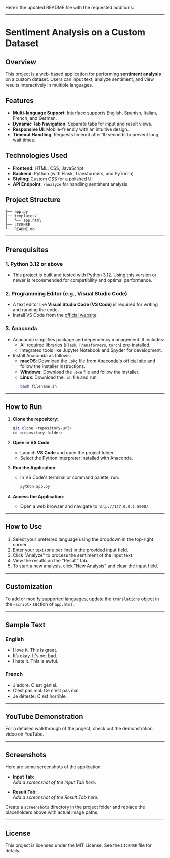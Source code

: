 Here’s the updated README file with the requested additions:

---

# Sentiment Analysis on a Custom Dataset

## Overview

This project is a web-based application for performing **sentiment analysis** on a custom dataset. Users can input text, analyze sentiment, and view results interactively in multiple languages.

## Features

- **Multi-language Support**: Interface supports English, Spanish, Italian, French, and German.
- **Dynamic Tab Navigation**: Separate tabs for input and result views.
- **Responsive UI**: Mobile-friendly with an intuitive design.
- **Timeout Handling**: Requests timeout after 10 seconds to prevent long wait times.

## Technologies Used

- **Frontend**: HTML, CSS, JavaScript
- **Backend**: Python (with Flask, Transformers, and PyTorch)
- **Styling**: Custom CSS for a polished UI
- **API Endpoint**: `/analyze` for handling sentiment analysis

## Project Structure
```
├── app.py            
├── templates/
│   └── app.html        
├── LICENSE            
└── README.md          
```

---

## Prerequisites

### **1. Python 3.12 or above**
- This project is built and tested with Python 3.12. Using this version or newer is recommended for compatibility and optimal performance.

### **2. Programming Editor (e.g., Visual Studio Code)**
- A text editor like **Visual Studio Code (VS Code)** is required for writing and running the code.
- Install VS Code from the [official website](https://code.visualstudio.com/).

### **3. Anaconda**
- Anaconda simplifies package and dependency management. It includes:
  - All required libraries (`Flask`, `Transformers`, `torch`) pre-installed.
  - Integrated tools like Jupyter Notebook and Spyder for development.
- Install Anaconda as follows:
  - **macOS**: Download the `.pkg` file from [Anaconda's official site](https://www.anaconda.com/) and follow the installer instructions.
  - **Windows**: Download the `.exe` file and follow the installer.
  - **Linux**: Download the `.sh` file and run:
    ```bash
    bash filename.sh
    ```

---

## How to Run

1. **Clone the repository**:
   ```bash
   git clone <repository-url>
   cd <repository-folder>
   ```

2. **Open in VS Code**:
   - Launch **VS Code** and open the project folder.
   - Select the Python interpreter installed with Anaconda.

3. **Run the Application**:
   - In VS Code's terminal or command palette, run:
     ```bash
     python app.py
     ```

4. **Access the Application**:
   - Open a web browser and navigate to `http://127.0.0.1:5000/`.

---

## How to Use

1. Select your preferred language using the dropdown in the top-right corner.
2. Enter your text (one per line) in the provided input field.
3. Click "Analyze" to process the sentiment of the input text.
4. View the results on the "Result" tab.
5. To start a new analysis, click "New Analysis" and clear the input field.

---

## Customization

To add or modify supported languages, update the `translations` object in the `<script>` section of `app.html`.

---

## Sample Text

### English
- I love it. This is great.
- It’s okay. It's not bad.
- I hate it. This is awful.

### French
- J'adore. C'est génial.
- C'est pas mal. Ce n'est pas mal.
- Je déteste. C'est horrible.

---

## YouTube Demonstration

For a detailed walkthrough of the project, check out the demonstration video on YouTube.

---

## Screenshots

Here are some screenshots of the application:

- **Input Tab:**  
  _Add a screenshot of the Input Tab here._

- **Result Tab:**  
  _Add a screenshot of the Result Tab here._

Create a `screenshots` directory in the project folder and replace the placeholders above with actual image paths.

---

## License

This project is licensed under the MIT License. See the `LICENSE` file for details.